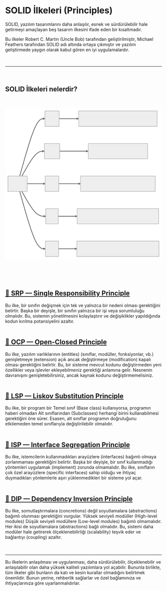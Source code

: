 <br/>

# SOLID İlkeleri (Principles)

SOLID, yazılım tasarımlarını daha anlaşılır, esnek ve sürdürülebilir hale getirmeyi amaçlayan beş tasarım ilkesini ifade eden bir kısaltmadır.

Bu ilkeler Robert C. Martin (Uncle Bob) tarafından geliştirilmiştir, Michael Feathers tarafından SOLID adı altında ortaya çıkmıştır ve yazılım geliştirmede yaygın olarak kabul gören en iyi uygulamalardır.

<br/>

---

<br/>

## SOLID İlkeleri nelerdir?

<br/>

![solid-principles.svg](./images/solid-principles.svg)

<br/>
<br/>
<br/>

## [🔗 SRP — Single Responsibility Principle](https://github.com/tanerceker/solid-principles/tree/main/solid-principles/SRP)

Bu ilke, bir sınıfın değişmek için tek ve yalnızca bir nedeni olması gerektiğini belirtir. Başka bir deyişle, bir sınıfın yalnızca bir işi veya sorumluluğu olmalıdır. Bu, sistemin yönetilmesini kolaylaştırır ve değişiklikler yapıldığında kodun kırılma potansiyelini azaltır.
<br/>
<br/>

## [🔗 OCP — Open-Closed Principle](https://github.com/tanerceker/solid-principles/tree/main/solid-principles/OCP)

Bu ilke, yazılım varlıklarının (entities) (sınıflar, modüller, fonksiyonlar, vb.) genişletmeye (extension) açık ancak değiştirmeye (modification) kapalı olması gerektiğini belirtir. Bu, bir sisteme mevcut kodunu değiştirmeden yeni özellikler veya işlevler ekleyebilmeniz gerektiği anlamına gelir. Nesnenin davranışını genişletebilirsiniz, ancak kaynak kodunu değiştirmemelisiniz.
<br/>
<br/>

## [🔗 LSP — Liskov Substitution Principle](https://github.com/tanerceker/solid-principles/tree/main/solid-principles/LSP)

Bu ilke, bir program bir Temel sınıf (Base class) kullanıyorsa, programın haberi olmadan Alt sınıflarından (Subclasses) herhangi birini kullanabilmesi gerektiğini öne sürer. Esasen, alt sınıflar programın doğruluğunu etkilemeden temel sınıflarıyla değiştirilebilir olmalıdır.
<br/>
<br/>

## [🔗 ISP — Interface Segregation Principle](https://github.com/tanerceker/solid-principles/tree/main/solid-principles/ISP)

Bu ilke, istemcilerin kullanmadıkları arayüzlere (interfaces) bağımlı olmaya zorlanmaması gerektiğini belirtir. Başka bir deyişle, bir sınıf kullanmadığı yöntemleri uygulamak (implement) zorunda olmamalıdır. Bu ilke, sınıfların çok özel arayüzlere (specific interfaces) sahip olduğu ve ihtiyaç duymadıkları yöntemlerle aşırı yüklenmedikleri bir sisteme yol açar.
<br/>
<br/>

## [🔗 DIP — Dependency Inversion Principle](https://github.com/tanerceker/solid-principles/tree/main/solid-principles/DIP)

Bu ilke, somutlaştırmalara (concretions) değil soyutlamalara (abstractions) bağımlı olunması gerektiğini vurgular. Yüksek seviyeli modüller (High-level modules)
Düşük seviyeli modüllere (Low-level modules) bağımlı olmamalıdır. Her ikisi de soyutlamalara (abstractions) bağlı olmalıdır. Bu, sistemi daha modüler hale getirerek ölçeklenebilirliği (scalability) teşvik eder ve bağlantıyı (coupling) azaltır.
<br/>
<br/>
<br/>

---

Bu ilkelerin anlaşılması ve uygulanması, daha sürdürülebilir, ölçeklenebilir ve anlaşılabilir olan daha yüksek kaliteli yazılımlara yol açabilir. Bununla birlikte, tüm ilkeler gibi bunların da katı ve kesin kurallar olmadığını belirtmek önemlidir. Bunun yerine, rehberlik sağlarlar ve özel bağlamınıza ve ihtiyaçlarınıza göre uyarlanmalıdırlar.
